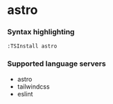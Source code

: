 <!--- THIS DOCUMENT IS AUTOMATICALLY GENERATED, DON'T EDIT IT -->
# astro

### Syntax highlighting

```vim
:TSInstall astro
```

### Supported language servers

- astro
- tailwindcss
- eslint
